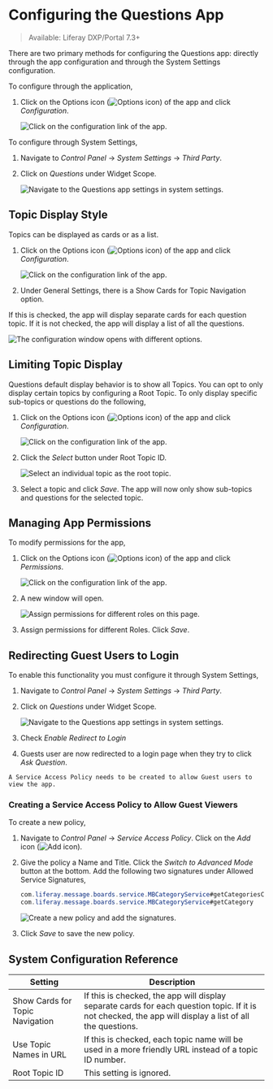 # Configuring the Questions App

> Available: Liferay DXP/Portal 7.3+

There are two primary methods for configuring the Questions app: directly through the app configuration and through the System Settings configuration.

To configure through the application,

1. Click on the Options icon (![Options icon](../../images/icon-options.png)) of the app and click *Configuration*.

    ![Click on the configuration link of the app.](./configuring-the-questions-app/images/01.png)

To configure through System Settings,

1. Navigate to *Control Panel* &rarr; *System Settings* &rarr; *Third Party*.
1. Click on *Questions* under Widget Scope.

    ![Navigate to the Questions app settings in system settings.](./configuring-the-questions-app/images/05.png)

## Topic Display Style

Topics can be displayed as cards or as a list.

1. Click on the Options icon (![Options icon](../../images/icon-options.png)) of the app and click *Configuration*.

    ![Click on the configuration link of the app.](./configuring-the-questions-app/images/01.png)

1. Under General Settings, there is a Show Cards for Topic Navigation option.

  If this is checked, the app will display separate cards for each question topic. If it is not checked, the app will display a list of all the questions.

  ![The configuration window opens with different options.](./configuring-the-questions-app/images/02.png)

## Limiting Topic Display

Questions default display behavior is to show all Topics. You can opt to only display certain topics by configuring a Root Topic. To only display specific sub-topics or questions do the following,

1. Click on the Options icon (![Options icon](../../images/icon-options.png)) of the app and click *Configuration*.

    ![Click on the configuration link of the app.](./configuring-the-questions-app/images/01.png)

1. Click the *Select* button under Root Topic ID.

    ![Select an individual topic as the root topic.](./configuring-the-questions-app/images/03.png)

1. Select a topic and click *Save*. The app will now only show sub-topics and questions for the selected topic.

## Managing App Permissions

To modify permissions for the app,

1. Click on the Options icon (![Options icon](../../images/icon-options.png)) of the app and click *Permissions*.

    ![Click on the configuration link of the app.](./configuring-the-questions-app/images/01.png)

1. A new window will open.

    ![Assign permissions for different roles on this page.](./configuring-the-questions-app/images/04.png)

1. Assign permissions for different Roles. Click *Save*.

## Redirecting Guest Users to Login

To enable this functionality you must configure it through System Settings,

1. Navigate to *Control Panel* &rarr; *System Settings* &rarr; *Third Party*.
1. Click on *Questions* under Widget Scope.

    ![Navigate to the Questions app settings in system settings.](./configuring-the-questions-app/images/05.png)

1. Check *Enable Redirect to Login*
1. Guests user are now redirected to a login page when they try to click *Ask Question*.

```{note}
A Service Access Policy needs to be created to allow Guest users to view the app.
```

### Creating a Service Access Policy to Allow Guest Viewers

To create a new policy,

1. Navigate to *Control Panel* &rarr; *Service Access Policy*. Click on the *Add* icon (![Add icon](../../images/icon-add.png)).

1. Give the policy a Name and Title. Click the *Switch to Advanced Mode* button at the bottom. Add the following two signatures under Allowed Service Signatures,

    ```java
    com.liferay.message.boards.service.MBCategoryService#getCategoriesCount
    com.liferay.message.boards.service.MBCategoryService#getCategory
    ```

    ![Create a new policy and add the signatures.](./configuring-the-questions-app/images/06.png)

1. Click *Save* to save the new policy.

## System Configuration Reference

| Setting | Description |
| --- | --- |
| Show Cards for Topic Navigation | If this is checked, the app will display separate cards for each question topic. If it is not checked, the app will display a list of all the questions. |
| Use Topic Names in URL | If this is checked, each topic name will be used in a more friendly URL instead of a topic ID number. |
| Root Topic ID | This setting is ignored. |
